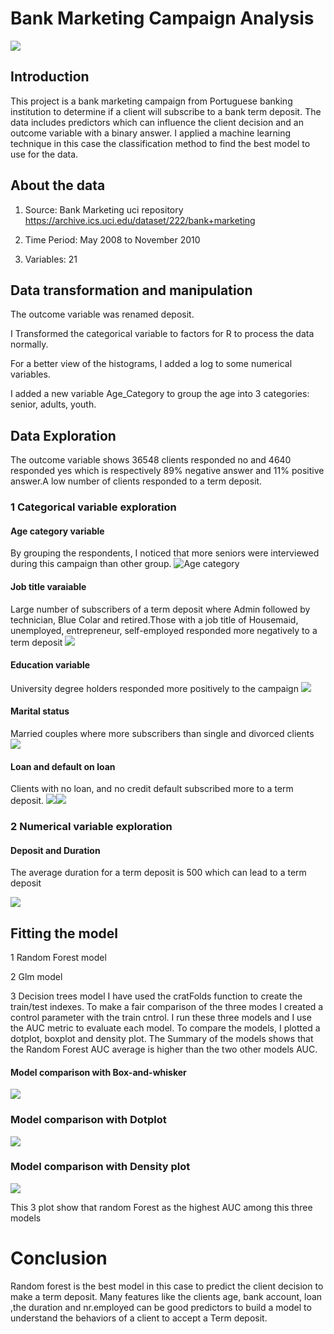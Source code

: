 # Bank Marketing Campaign Analysis
![](https://github.com/dansakoc/Image/blob/master/Bank%20image.jpg?raw=true)



## Introduction
This project is a bank marketing campaign from Portuguese banking institution to determine if a client will subscribe to a bank term deposit. The data includes predictors which can influence the client decision and an outcome variable with a binary answer. I applied a machine learning technique in this case the classification method to find the best model to use for the data. 

## About the data

 1. Source: Bank Marketing uci repository
        https://archive.ics.uci.edu/dataset/222/bank+marketing
        
 2. Time Period: May 2008 to November 2010
   
 3. Variables: 21

## Data transformation and manipulation

The outcome variable was renamed deposit.

I Transformed the categorical variable to factors for R to process the data normally.

For a better view of the histograms, I added a log to some numerical variables.

I added a new variable Age_Category to group the age into 3 categories: senior, adults, youth.



## Data Exploration
The outcome variable shows 36548 clients responded no and 4640 responded yes which is respectively 89% negative answer and 11% positive answer.A low number of clients responded to a term deposit.

### 1 Categorical variable exploration

#### Age category variable
By grouping the respondents, I noticed that more seniors were interviewed during this campaign than other group.
![Age category](https://github.com/dansakoc/Image/blob/master/Deposit%20vs%20Age_cateogry.png?raw=true)


#### Job title varaiable
Large number of subscribers of a term deposit where Admin followed by technician, Blue Colar and retired.Those with a job title of  Housemaid, unemployed, entrepreneur, self-employed responded more negatively to a term deposit
![](https://github.com/dansakoc/Image/blob/master/Deposit%20vs%20Job.png?raw=true)


#### Education variable
University degree holders responded more positively to the campaign
![](https://github.com/dansakoc/Image/blob/master/Deposit%20vs%20Education.png?raw=true)



#### Marital status
Married couples where more subscribers than single and divorced clients
![](https://github.com/dansakoc/Image/blob/master/Deposit%20vs%20Marital.png?raw=true)



#### Loan and default on loan
Clients with no loan, and no credit default subscribed more to a term deposit.
![](https://github.com/dansakoc/Image/blob/master/Deposit%20vs%20default.png?raw=true)![](https://github.com/dansakoc/Image/blob/master/Deposit%20vs%20Loan.png?raw=true)




### 2 Numerical variable exploration


#### Deposit and Duration
 The average duration for a term deposit is 500 which can lead to a term deposit

![](https://github.com/dansakoc/Image/blob/master/Deposit%20vs%20Duration.png?raw=true)





## Fitting the model

1 Random Forest model

2 Glm model

3 Decision trees model 
I have used the cratFolds function to create the train/test indexes.
To make a fair comparison of the three modes I created a control parameter with the train cntrol.
I run these three models and I use the AUC metric to evaluate each model. To compare the models, I plotted a dotplot, boxplot and density plot. The Summary of the models shows that the Random Forest AUC average is higher than the two other models AUC.


#### Model comparison with Box-and-whisker
![](https://github.com/dansakoc/Image/blob/master/Boxplot%20picture.png?raw=true)

### Model comparison with Dotplot
![](https://github.com/dansakoc/Image/blob/master/Dotplot%20picture.png?raw=true)

### Model comparison with Density plot
![](https://github.com/dansakoc/Image/blob/master/Density%20plot.png?raw=true)


This 3 plot show that random Forest as the highest AUC among this three models



# Conclusion
Random forest is the best model in this case to predict the client decision to make a term deposit. Many features like the clients age, bank account, loan ,the duration and nr.employed can be good predictors to build a model to understand the behaviors of a client to accept a Term deposit. 










